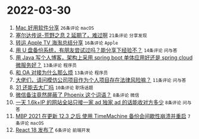 # 2022-03-30

1. [Mac 好用软件分享](https://www.v2ex.com/t/843789) `26条评论` `macOS`
1. [塞尔达传说-荒野之息 2 延期了，难过啊](https://www.v2ex.com/t/843773) `21条评论` `分享发现`
1. [转运 Apple TV 海淘总结分享](https://www.v2ex.com/t/843776) `16条评论` `Apple`
1. [用 U 盘备份系统，有朋友尝试过吗？能分享下经验不？](https://www.v2ex.com/t/843774) `14条评论` `问与答`
1. [用 Java 写个人博客，架构上采用 spring boot 单体应用好还是 spring cloud 微服务好？](https://www.v2ex.com/t/843796) `13条评论` `程序员`
1. [和 OA 对接为什么那么烦](https://www.v2ex.com/t/843780) `13条评论` `程序员`
1. [大佬们，请问模仿公司项目作为个人项目存在法律风险嘛？](https://www.v2ex.com/t/843765) `11条评论` `问与答`
1. [31 还能去大厂吗](https://www.v2ex.com/t/843787) `10条评论` `职场话题`
1. [微信备注竟然屏蔽了 Phoenix 这个词语？](https://www.v2ex.com/t/843769) `8条评论` `微信`
1. [一天 1.6k+IP 的网站全站只接一家 ad 独家 ad 的话能收对方多少](https://www.v2ex.com/t/843764) `8条评论` `问与答`
1. [MBP 2021 在更新 12.3 之后 使用 TimeMachine 备份会间歇性崩溃并重启](https://www.v2ex.com/t/843768) `7条评论` `macOS`
1. [React 18 发布了](https://www.v2ex.com/t/843766) `6条评论` `前端开发`
